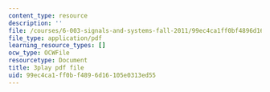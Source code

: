 ```yaml
---
content_type: resource
description: ''
file: /courses/6-003-signals-and-systems-fall-2011/99ec4ca1ff0bf4896d16105e0313ed55_2X7o37pfdp8.pdf
file_type: application/pdf
learning_resource_types: []
ocw_type: OCWFile
resourcetype: Document
title: 3play pdf file
uid: 99ec4ca1-ff0b-f489-6d16-105e0313ed55
---
```

